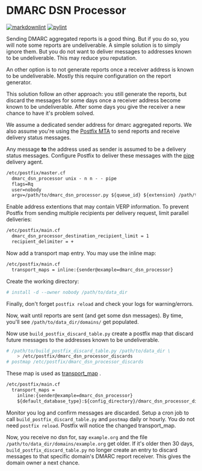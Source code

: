 # DMARC DSN Processor

[![markdownlint](https://github.com/andreasschulze/dmarc_dsn_processor/actions/workflows/markdownlint.yml/badge.svg)](https://github.com/andreasschulze/dmarc_dsn_processor/actions/workflows/markdownlint.yml)
[![pylint](https://github.com/andreasschulze/dmarc_dsn_processor/actions/workflows/pylint.yml/badge.svg)](https://github.com/andreasschulze/dmarc_dsn_processor/actions/workflows/pylint.yml)

Sending DMARC aggregated reports is a good thing. But if you do so, you will
note some reports are undeliverable. A simple solution is to simply ignore them.
But you do not want to deliver messages to addresses known to be undeliverable.
This may reduce you reputation.

An other option is to not generate reports once a receiver address is known to
be undeliverable. Mostly this require configuration on the report generator.

This solution follow an other approach: you still generate the reports, but
discard the messages for some days once a receiver address become known to be
undeliverable. After some days you give the receiver a new chance to have it's
problem solved.

We assume a dedicated sender address for dmarc aggregated reports. We also
assume you're using the [Postfix MTA](https://www.postfix.org) to send reports
and receive delivery status messages.

Any message **to** the address used as sender is assumed to be a delivery
status messages. Configure Postfix to deliver these messages with the
[pipe](https://www.postfix.org/pipe.8.html) delivery agent.

```txt
/etc/postfix/master.cf
  dmarc_dsn_processor unix - n n - - pipe
  flags=Rq
  user=nobody
  argv=/path/to/dmarc_dsn_processor.py ${queue_id} ${extension} /path/to/data_dir
```

Enable address extentions that may contain VERP information.
To prevent Postfix from sending multiple recipients per delivery
request, limit parallel deliveries:

```txt
/etc/postfix/main.cf
  dmarc_dsn_processor_destination_recipient_limit = 1
  recipient_delimiter = +
```

Now add a transport map entry. You may use the inline map:

```txt
/etc/postfix/main.cf
  transport_maps = inline:{sender@example=dmarc_dsn_processor}
```

Create the working directory:

```sh
# install -d --owner nobody /path/to/data_dir
```

Finally, don't forget `postfix reload` and check your logs for warning/errors.

Now, wait until reports are sent (and get some dsn messages). By time, you'll
see `/path/to/data_dir/domains/` get populated.

Now use `build_postfix_discard_table.py` create a postfix map that discard
future messages to the addresses known to be undeliverable.

```sh
# /path/to/build_postfix_discard_table.py /path/to/data_dir \
    > /etc/postfix/dmarc_dsn_processor_discards
# postmap /etc/postfix/dmarc_dsn_processor_discards
```

These map is used as [transport_map](https://www.postfix.org/postconf.5.html#transport_maps)
.

```txt
/etc/postfix/main.cf
  transport_maps =
    inline:{sender@example=dmarc_dsn_processor}
    ${default_database_type}:${config_directory}/dmarc_dsn_processor_discards
```

Monitor you log and confirm messages are discarded. Setup a cron job to call
`build_postfix_discard_table.py` and `postmap` daily or hourly. You do not need
`postfix reload`. Postfix will notice the changed transport_map.

Now, you receive no dsn for, say `example.org` and the file `/path/to/data_dir/domains/example.org`
get older. If it's older then 30 days, `build_postfix_discard_table.py` no longer
create an entry to discard messages to that specific domain's DMARC report receiver.
This gives the domain owner a next chance.
